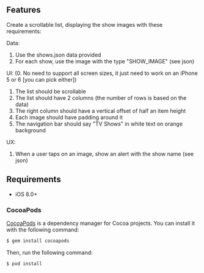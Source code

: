 
## Features

Create a scrollable list, displaying the show images with these requirements:

Data:
1. Use the shows.json data provided
2. For each show, use the image with the type "SHOW_IMAGE" (see json)

UI:
(0. No need to support all screen sizes, it just need to work on an iPhone 5 or 6 [you can pick either])
1. The list should be scrollable
2. The list should have 2 columns (the number of rows is based on the data)
3. The right column should have a vertical offset of half an item height
4. Each image should have padding around it
5. The navigation bar should say "TV Shows" in white text on orange background

UX:
1. When a user taps on an image, show an alert with the show name (see json)


## Requirements

- iOS 8.0+


### CocoaPods

[CocoaPods](http://cocoapods.org) is a dependency manager for Cocoa projects. You can install it with the following command:

```bash
$ gem install cocoapods
```

Then, run the following command:

```bash
$ pod install
```
